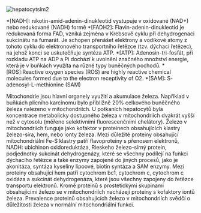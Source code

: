 <div class="w3-row">
<div class="w3-half w3-center">

![hepatocytsim2](hepatocytsim2.png)



</div>
<div class="w3-half w3-padding">
<div class="w3-justify">

*[NADH]: nikotin-amid-adenin-dinukleotid vystupuje v oxidované (NAD+) nebo redukované (NADH) formě
*[FADH2]: Flavin-adenin-dinukleotid je redukovaná forma FAD, vzniká zejména v Krebsově cyklu při dehydrogenaci sukcinátu na fumarát. Je schopen přenášet elektrony a vodíkové atomy z tohoto cyklu do elektronového transportního řetězce (tzv. dýchací řetězec), na jehož konci se uskutečňuje syntéza ATP.
*[ATP]: Adenosin-tri-fosfát, při rozkladu ATP na ADP a Pi dochází k uvolnění značného množství energie, která je v buňkách využíta na různé typy buněčných pochodů.
*[ROS]:Reactive oxygen species (ROS) are highly reactive chemical molecules formed due to the electron receptivity of O2.
*[SAM]: S-adenosyl-L-methionine (SAM)

<bdl-quiz id="q1" question="Přiřaďte funkce mitochondrií"
	  type="match"
	  terms="Mitochondrie jsou klíčové pro | V mitochondriální matrix probíhají reakce | V mitochondriích se syntetizují "
	  answers="buněčné dýchání a výroba energie | metabolické procesy např. β-oxidace mastných kyselin a cyklus trikarboxylových kyselin (Krebsův cyklus) | lipidy, aminokyseliny, pyrimidin a různé další metabolické meziprodukty.">
</bdl-quiz>
<!--Mitochondrie plní různé buněčné funkce a hrají klíčovou roli v buněčném dýchání a výrobě energie. V mitochondriální matrix se probíhají mnohé metabolické procesy, jako je β-oxidace mastných kyselin a cyklus trikarboxylových kyselin (Krebsův cyklus). Tyto dráhy generují redukční ekvivalenty (NADH a FADH2), které se podílejí na generování energie (ATP), a to donací elektronů do řetězce přenosu elektronů a generováním elektrochemického gradientu napříč vnitřní mitochondriální membrány. Mitochondrie se také podílejí na biosyntéze lipidů, aminokyselin, pyrimidinu a různých dalších metabolických meziproduktů. Kromě toho mitochondrie uplatňují kontrolu nad širokou škálou buněčných funkcí formováním časo-prostorové distribuce buněčného Ca<sup>2+</sup>. Jedním z takových procesů závislých na Ca<sup>2+</sup> regulovaných mitochondriemi je kontrola buněčného osudu (přežití nebo smrt) prostřednictvím apoptotické signalizace.-->
<bdl-quiz id="q2" question="Přiřaďte funkce mitochondrií"
	  type="match"
	  terms="Mitochondrie jsou klíčové | Ionty železa vykazují | V mitochondriích se syntetizují "
	  answers="v metabolismu stopových prvků, zejména v metabolismu železa | pružnou koordinační a redoxní aktivitu a je často začleněno jako prostetická skupina do enzymů a strukturních proteinů | lipidy, aminokyseliny, pyrimidin a různé další metabolické meziprodukty.">
</bdl-quiz>

<!--Kromě výše zmíněných funkcí hrají mitochondrie klíčovou roli v metabolismu stopových prvků, zejména v metabolismu železa. Železo vykazuje pružnou koordinační a redoxní aktivitu a je často začleněno jako prostetická skupina do enzymů a strukturních proteinů. Reaktivní vlastnosti, které umožňují železu katalizovat různé biologické reakce, však mohou železu umožnit účast na potenciálně škodlivých reakcích, jako je tvorba reaktivních forem kyslíku (ROS), která může vést k buněčné smrti. Proto si buňky vyvinuly sofistikované mechanismy pro řízení získávání, používání a detoxikace železa. Jsou tak splněny metabolické potřeby železa a riziko toxicity železa je minimalizováno. Mitochondrie jsou klíčem k této pečlivě řízené regulaci.-->


Mitochondrie jsou hlavní organely využití a akumulace železa. Například v buňkách plicního karcinomu bylo přibližně 20% celkového buněčného železa nalezeno v mitochondriích. U potkaních hepatocytů byla koncentrace metabolicky dostupného železa v mitochondriích dvakrát vyšší než v cytosolu (měřeno selektivními fluorescenčními chelátory). Železo v mitochondriích funguje jako kofaktor v proteinech obsahujících klastry železo-síra, hem, nebo ionty železa. Mezi důležité proteiny obsahující mitochondriální Fe-S klastry patří flavoproteiny s přenosem elektronů, NADH: ubichinon oxidoreduktáza, Rieskeho železo-sírný protein, podjednotky sukcinát dehydrogenázy, které se všechny podílejí na funkci dýchacího řetězce a také enzymy zapojené do jiných procesů, jako je akonitáza, syntáza kyseliny lipoové, biotin syntáza a SAM enzymy. Mezi proteiny obsahující hem patří cytochrom bc1, cytochrom c, cytochrom c oxidáza a sukcinát dehydrogenáza, které jsou všechny zapojeny do řetězce transportu elektronů. Kromě proteinů s prostetickými skupinami obsahujícími železo se v mitochondriích nacházejí proteiny s kofaktory iontů železa. Prevalence proteinů obsahujících železo v mitochondriích svědčí o důležitosti železa v normální mitochondriální funkci.

</div>
</div>
</div>